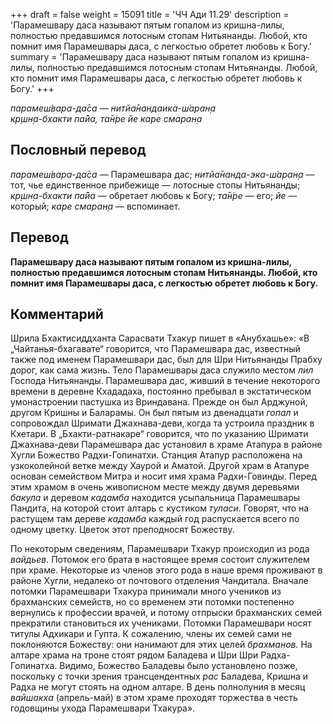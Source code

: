 +++
draft = false
weight = 15091
title = 'ЧЧ Ади 11.29'
description = 'Парамешвару даса называют пятым гопалом из кришна-лилы, полностью предавшимся лотосным стопам Нитьянанды. Любой, кто помнит имя Парамешвары даса, с легкостью обретет любовь к Богу.'
summary = 'Парамешвару даса называют пятым гопалом из кришна-лилы, полностью предавшимся лотосным стопам Нитьянанды. Любой, кто помнит имя Парамешвары даса, с легкостью обретет любовь к Богу.'
+++

_парамеш́вара-да̄са — нитйа̄нандаика-ш́аран̣а  
кр̣шн̣а-бхакти па̄йа, та̄н̇ре йе каре смаран̣а_

## Пословный перевод

_парамеш́вара_\-_да̄са_ — Парамешвара дас; _нитйа̄нанда_\-_эка_\-_ш́аран̣а_ — тот, чье единственное прибежище — лотосные стопы Нитьянанды; _кр̣шн̣а_\-_бхакти_ _па̄йа_ — обретает любовь к Богу; _та̄н̇ре_ — его; _йе_ — который; _каре_ _смаран̣а_ — вспоминает.

## Перевод

**Парамешвару даса называют пятым гопалом из кришна-лилы, полностью предавшимся лотосным стопам Нитьянанды. Любой, кто помнит имя Парамешвары даса, с легкостью обретет любовь к Богу.**

## Комментарий

Шрила Бхактисиддханта Сарасвати Тхакур пишет в «Анубхашье»: «В „Чайтанья-бхагавате“ говорится, что Парамешвара дас, известный также под именем Парамешвари дас, был для Шри Нитьянанды Прабху дорог, как сама жизнь. Тело Парамешвары даса служило местом _лил_ Господа Нитьянанды. Парамешвара дас, живший в течение некоторого времени в деревне Кхададаха, постоянно пребывал в экстатическом умонастроении пастушка из Вриндавана. Прежде он был Арджуной, другом Кришны и Баларамы. Он был пятым из двенадцати _гопал_ и сопровождал Шримати Джахнава-деви, когда та устроила праздник в Кхетари. В „Бхакти-ратнакаре“ говорится, что по указанию Шримати Джахнава-деви Парамешвара дас установил в храме Атапура в районе Хугли Божество Радхи-Гопинатхи. Станция Атапур расположена на узкоколейной ветке между Хаурой и Аматой. Другой храм в Атапуре основан семейством Митра и носит имя храма Радхи-Говинды. Перед этим храмом в очень живописном месте между двумя деревьями _бакула_ и деревом _кадамба_ находится усыпальница Парамешвары Пандита, на которой стоит алтарь с кустиком _туласи_. Говорят, что на растущем там дереве _кадамба_ каждый год распускается всего по одному цветку. Цветок этот преподносят Божеству.

По некоторым сведениям, Парамешвари Тхакур происходил из рода _вайдьев_. Потомок его брата в настоящее время состоит служителем при храме. Некоторые из членов этого рода в наше время проживают в районе Хугли, недалеко от почтового отделения Чандитала. Вначале потомки Парамешвари Тхакура принимали много учеников из брахманских семейств, но со временем эти потомки постепенно вернулись к профессии врачей, и потому отпрыски брахманских семей прекратили становиться их учениками. Потомки Парамешвари носят титулы Адхикари и Гупта. К сожалению, члены их семей сами не поклоняются Божеству: они нанимают для этих целей _брахманов._ На алтаре храма на троне стоят рядом Баладева и Шри Шри Радха-Гопинатха. Видимо, Божество Баладевы было установлено позже, поскольку с точки зрения трансцендентных _рас_ Баладева, Кришна и Радха не могут стоять на одном алтаре. В день полнолуния в месяц _вайшакха_ (апрель-май) в этом храме проходят торжества в честь годовщины ухода Парамешвари Тхакура».
